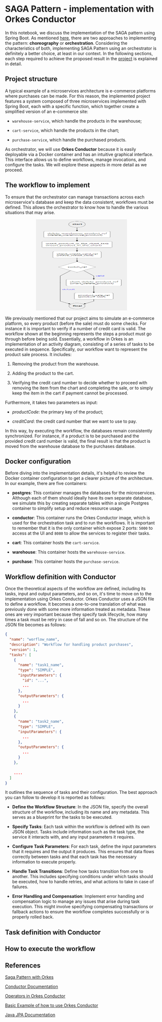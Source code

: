 # SAGA Pattern - implementation with Orkes Conductor

In this notebook, we discuss the implementation of the SAGA pattern using Spring Boot. As mentioned [here](/saga_theory.md), there are two approaches to implementing the pattern: **choreography** or **orchestration**. Considering the characteristics of both, implementing SAGA Pattern using an orchestrator is definitely a better choice, at least in our context. In the following sections, each step required to achieve the proposed result in the [project](../code/) is explained in detail.


## Project structure

A typical example of a microservices architecture is e-commerce platforms where purchases can be made. For this reason, the implemented project features a system composed of three microservices implemented with Spring Boot, each with a specific function, which together create a simplified version of an e-commerce site:

- `warehouse-service`, which handle the products in the warehouse;

- `cart-service`, which handle the products in the chart;

- `purchase-service`, which handle the purchased products.

As orchestrator, we will use **Orkes Conductor** because it is easily deployable via a Docker container and has an intuitive graphical interface. This interface allows us to define workflows, manage invocations, and configure the tasks. We will explore these aspects in more detail as we proceed.


## The workflow to implement

To ensure that the orchestrator can manage transactions across each microservice's database and keep the data consistent, workflows must be defined. This allows the orchestrator to know how to handle the various situations that may arise.


<div style="text-align: center">
    <img src="/slides/images/workflow.png" alt="workflow " width="300" height="300">
</div>

We previously mentioned that our project aims to simulate an e-commerce platform, so every product (before the sale) must do some checks. For instance it is important to verify if a number of credit card is valid. The workflow shown at the beginning represents the steps a product must go through before being sold. Essentially, a workflow in Orkes is an implementation of an activity diagram, consisting of a series of tasks to be executed in sequence. Specifically, our workflow want to represent the product sale process. It includes:

1. Removing the product from the warehouse.

2. Adding the product to the cart.

3. Verifying the credit card number to decide whether to proceed with removing the item from the chart and completing the sale, or to simply keep the item in the cart if payment cannot be processed.

Furthermore, it takes two parameters as input:

- *productCode*: the primary key of the product;

- *creditCard*: the credit card number that we want to use to pay.

In this way, by executing the workflow, the databases remain consistently synchronized. For instance, if a product is to be purchased and the provided credit card number is valid, the final result is that the product is moved from the warehouse database to the purchases database. 

## Docker configuration

Before diving into the implementation details, it's helpful to review the Docker container configuration to get a clearer picture of the architecture. In our example, there are five containers:

- **postgres**: This container manages the databases for the microservices. Although each of them should ideally have its own separate database, we simulate this by creating separate tables within a single Postgres container to simplify setup and reduce resource usage.

- **conductor**: This container runs the Orkes Conductor image, which is used for the orchestration task and to run the workflows. It is important to remember that it is the only container which expose 2 ports: `5000` to access at the UI and `8080` to allow the services to register their tasks. 

- **cart**: This container hosts the `cart-service`.

- **warehouse**: This container hosts the `warehouse-service`.

- **purchase**: This container hosts the `purchase-service`.

## Workflow definition with Conductor

Once the theoretical aspects of the workflow are defined, including its tasks, input and output parameters, and so on, it's time to move on to the implementation using Orkes Conductor. Orkes Conductor uses a JSON file to define a workflow. It becomes a one-to-one translation of what was previously done with some more information treated as metadata. These ones are very important because they specify task lifecycle, how many times a task must be retry in case of fall and so on. The structure of the JSON file becomes as follows:

```json
{
  "name": "worflow_name",
  "description": "Workflow for handling product purchases",
  "version": 1,
  "tasks": [
    {
      "name": "task1_name",
      "type": "SIMPLE",
      "inputParameters": {
        "id": "...",
        ...
      },
      "outputParameters": {
        ...
      }
    },
    {
      "name": "task2_name",
      "type": "SIMPLE",
      "inputParameters": {
        ...
      },
      "outputParameters": {
        ...
      }
    },

    ....
  ]
}


```


It outlines the sequence of tasks and their configuration. The best approach you can follow to develop it is reported as follows:

- **Define the Workflow Structure**: In the JSON file, specify the overall structure of the workflow, including its name and any metadata. This serves as a blueprint for the tasks to be executed.

- **Specify Tasks**: Each task within the workflow is defined with its own JSON object. Tasks include information such as the task type, the service it interacts with, and any input parameters it requires.

- **Configure Task Parameters**: For each task, define the input parameters that it requires and the output it produces. This ensures that data flows correctly between tasks and that each task has the necessary information to execute properly.

- **Handle Task Transitions**: Define how tasks transition from one to another. This includes specifying conditions under which tasks should be executed, how to handle retries, and what actions to take in case of failures.

- **Error Handling and Compensation**: Implement error handling and compensation logic to manage any issues that arise during task execution. This might involve specifying compensating transactions or fallback actions to ensure the workflow completes successfully or is properly rolled back.



## Task definition with Conductor


## How to execute the workflow



## References

[Saga Pattern with Orkes](https://www.baeldung.com/orkes-conductor-saga-pattern-spring-boot)

[Conductor Documentation](https://orkes.io/content/)

[Operators in Orkes Conductor](https://orkes.io/content/category/reference-docs/operators)

[Basic Example of how to use Orkes Conductor](https://github.com/crisandolindesmanrumahorbo/conductor-netflix-demo)

[Java JPA Documentation](https://docs.spring.io/spring-data/jpa/reference/jpa.html)